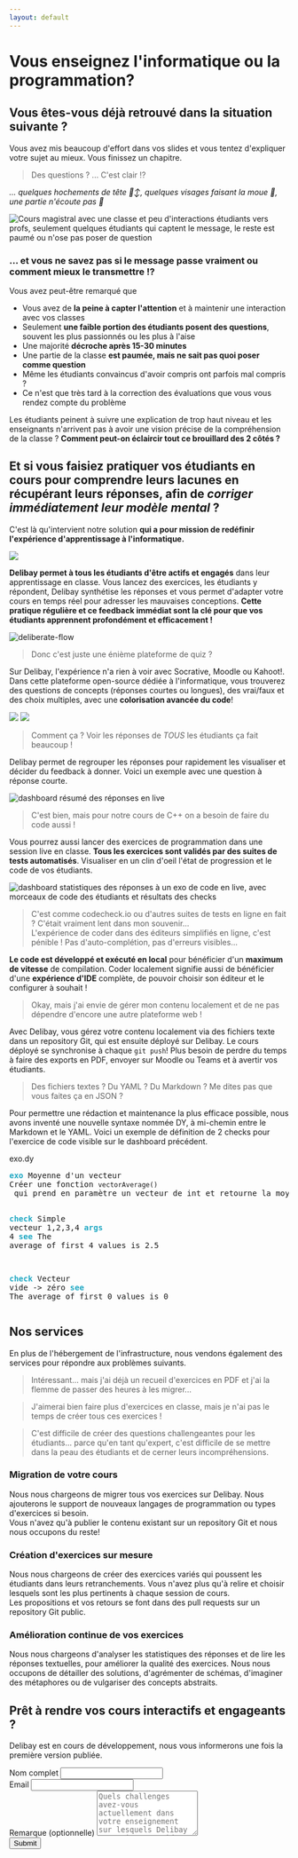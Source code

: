```yaml
---
layout: default
---
```


<h1 class="!text-[28px] xs:!text-[35px] md:!text-[40px] sm:!bg-red-500 md:bg-blue-500">Vous enseignez l'informatique ou la programmation?</h1>

## Vous êtes-vous déjà retrouvé dans la situation suivante ?

Vous avez mis beaucoup d'effort dans vos slides et vous tentez d'expliquer votre sujet au mieux. Vous finissez un chapitre.

> Des questions ? ... C'est clair ⁉️

*... quelques hochements de tête 🙂‍↕️, quelques visages faisant la moue 🫤, une partie n'écoute pas 🙉*

![Cours magistral avec une classe et peu d'interactions étudiants vers profs, seulement quelques étudiants qui captent le message, le reste est paumé ou n'ose pas poser de question](schemas/lecture.opti.svg)

### ... et vous ne savez pas si le message passe vraiment ou comment mieux le transmettre !?

Vous avez peut-être remarqué que
- Vous avez de **la peine à capter l'attention** et à maintenir une interaction avec vos classes
- Seulement **une faible portion des étudiants posent des questions**, souvent les plus passionnés ou les plus à l'aise
- Une majorité **décroche après 15-30 minutes**
- Une partie de la classe **est paumée, mais ne sait pas quoi poser comme question**
- Même les étudiants convaincus d'avoir compris ont parfois mal compris ?
- Ce n'est que très tard à la correction des évaluations que vous vous rendez compte du problème

Les étudiants peinent à suivre une explication de trop haut niveau et les enseignants n'arrivent pas à avoir une vision précise de la compréhension de la classe ? **Comment peut-on éclaircir tout ce brouillard des 2 côtés ?**

## Et si vous faisiez **pratiquer vos étudiants en cours** pour **comprendre leurs lacunes** en récupérant leurs réponses, afin de *corriger immédiatement leur modèle mental* ?

C'est là qu'intervient notre solution **qui a pour mission de redéfinir l'expérience d'apprentissage à l'informatique.** 

<img src="imgs/delibay-logo.svg" id="olddelibaylogo" />

**Delibay permet à tous les étudiants d'être actifs et engagés** dans leur apprentissage en classe. Vous lancez des exercices, les étudiants y répondent, Delibay synthétise les réponses et vous permet d'adapter votre cours en temps réel pour adresser les mauvaises conceptions. **Cette pratique régulière et ce feedback immédiat sont la clé pour que vos étudiants apprennent profondément et efficacement !**

![deliberate-flow](schemas/deliberate-flow.png)

> Donc c'est juste une énième plateforme de quiz ?

Sur Delibay, l'expérience n'a rien à voir avec Socrative, Moodle ou Kahoot!. Dans cette plateforme open-source dédiée à l'informatique, vous trouverez des questions de concepts (réponses courtes ou longues), des vrai/faux et des choix multiples, avec une **colorisation avancée du code**!

<img src="imgs/short-question-nice-code.png" class="nicecode" />

<img src="imgs/mcq.png" class="nicecode-big" />

> Comment ça ? Voir les réponses de *TOUS* les étudiants ça fait beaucoup !

Delibay permet de regrouper les réponses pour rapidement les visualiser et décider du feedback à donner. Voici un exemple avec une question à réponse courte.

<img alt="dashboard résumé des réponses en live" src="schemas/dashboard-short-answer.png" class="mockup" />

> C'est bien, mais pour notre cours de C++ on a besoin de faire du code aussi !

Vous pourrez aussi lancer des exercices de programmation dans une session live en classe. **Tous les exercices sont validés par des suites de tests automatisés**. Visualiser en un clin d'oeil l'état de progression et le code de vos étudiants.

<img alt="dashboard statistiques des réponses à un exo de code en live, avec morceaux de code des étudiants et résultats des checks" src="schemas/dashboard-code-exo-teacher.png" class="mockup-big" />

> C'est comme codecheck.io ou d'autres suites de tests en ligne en fait ? C'était vraiment lent dans mon souvenir...  
> L'expérience de coder dans des éditeurs simplifiés en ligne, c'est pénible ! Pas d'auto-complétion, pas d'erreurs visibles...

**Le code est développé et exécuté en local** pour bénéficier d'un **maximum de vitesse** de compilation. Coder localement signifie aussi de bénéficier d'une **expérience d'IDE** complète, de pouvoir choisir son éditeur et le configurer à souhait !

> Okay, mais j'ai envie de gérer mon contenu localement et de ne pas dépendre d'encore une autre plateforme web !

Avec Delibay, vous gérez votre contenu localement via des fichiers texte dans un repository Git, qui est ensuite déployé sur Delibay. Le cours déployé se synchronise à chaque `git push`! Plus besoin de perdre du temps à faire des exports en PDF, envoyer sur Moodle ou Teams et à avertir vos étudiants.

> Des fichiers textes ? Du YAML ? Du Markdown ? Me dites pas que vous faites ça en JSON ?

Pour permettre une rédaction et maintenance la plus efficace possible, nous avons inventé une nouvelle syntaxe nommée DY, à mi-chemin entre le Markdown et le YAML. Voici un exemple de définition de 2 checks pour l'exercice de code visible sur le dashboard précédent.

<div>
<label class="font-mono px-3 ml-3 rounded-sm border border-b-0 border-#222436 rounded-br-none rounded-bl-none !w-min">exo.dy</label>
<!-- <img alt="Exemple de syntaxe DY inventée pour Delibay, permettant de décrire un exercice de code" src="imgs/exo.dy.svg" class="mockup border border-gray-300 p-3 rounded-md" /> -->
<pre class="!p-5 !my-0 !bg-[#222436] break-words whitespace-pre-wrap overflow-hidden" style="font-family: 'Fira Code', monospace; display: block;">
<span style="color: #20a8c3; font-weight: bold;">exo </span>Moyenne d'un vecteur
Créer une fonction <code>vectorAverage()</code> qui prend en paramètre un vecteur de int et retourne la moyenne des valeurs.

<span style="color: #20a8c3; font-weight: bold;">check </span>Simple vecteur 1,2,3,4
<span style="color: #20a8c3; font-weight: bold;">args </span>4
<span style="color: #20a8c3; font-weight: bold;">see </span>The average of first 4 values is 2.5

<span style="color: #20a8c3; font-weight: bold;">check </span>Vecteur vide -> zéro
<span style="color: #20a8c3; font-weight: bold;">see </span>The average of first 0 values is 0
</pre>
</div>

## Nos services

En plus de l'hébergement de l'infrastructure, nous vendons également des services pour répondre aux problèmes suivants.

> Intéressant... mais j'ai déjà un recueil d'exercices en PDF et j'ai la flemme de passer des heures à les migrer...

> J'aimerai bien faire plus d'exercices en classe, mais je n'ai pas le temps de créer tous ces exercices !

> C'est difficile de créer des questions challengeantes pour les étudiants... parce qu'en tant qu'expert, c'est difficile de se mettre dans la peau des étudiants et de cerner leurs incompréhensions.

<div class="md:flex md:flex-wrap md:space-x-2 space-y-2 md:space-y-0">

<div class="bloc flex-1 border border-blue-500 p-5 rounded-sm">
    <h3>Migration de votre cours</h3>
    <p>Nous nous chargeons de migrer tous vos exercices sur Delibay. Nous ajouterons le support de nouveaux langages de programmation ou types d'exercices si besoin. <br>Vous n'avez qu'à publier le contenu existant sur un repository Git et nous nous occupons du reste!</p>
</div>

<div class="bloc flex-1 border border-blue-500 p-5 rounded-sm">
    <h3>Création d'exercices sur mesure</h3>
    <p>Nous nous chargeons de créer des exercices variés qui poussent les étudiants dans leurs retranchements. Vous n'avez plus qu'à relire et choisir lesquels sont les plus pertinents à chaque session de cours.<br>
    Les propositions et vos retours se font dans des pull requests sur un repository Git public.
    </p>
</div>

<div class="bloc flex-1 border border-blue-500 p-5 rounded-sm">
    <h3>Amélioration continue de vos exercices</h3>
    <p>Nous nous chargeons d'analyser les statistiques des réponses et de lire les réponses textuelles, pour améliorer la qualité des exercices. Nous nous occupons de détailler des solutions, d'agrémenter de schémas, d'imaginer des métaphores ou de vulgariser des concepts abstraits.</p>
</div>

</div>




<h2 class="gradient">Prêt à rendre vos cours interactifs et engageants ?</h2>

Delibay est en cours de développement, nous vous informerons une fois la première version publiée.

<div class="flex justify-center" >
<form
  action="https://www.formbackend.com/f/15195317ca0eef63"
  method="POST"
  class="w-full md:mx-32 lg:mx-60"
>
  <label for="name" class="">Nom complet</label>
  <input class="border border-blue-500 rounded-sm" type="text" id="name" name="name" required> <br>
  <label for="email" class="">Email</label>
  <input class="border border-blue-500 rounded-sm" type="email" id="email" name="email" required> <br>
  <label for="email" class="">Remarque (optionnelle)</label>
  <textarea class="border border-blue-500 rounded-sm" type="email" id="remark" name="remark" placeholder="Quels challenges avez-vous actuellement dans votre enseignement sur lesquels Delibay pourrait vous aider ? Quels cours enseignez-vous et dans quelle école ?" rows="5">
</textarea>
  <br>
  <button type="submit" class="gradient border-2 border-gray-300 px-2 rounded-sm">Submit</button>
</form>
</div>

